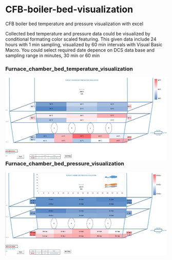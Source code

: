 # CFB-boiler-bed-visualization
CFB boiler bed temperature and pressure visualization with excel

Collected bed temperature and pressure data could be visualized by conditional formating color scaled featuring. This given data include 24 hours with 1 min sampling, visualized by 60 min intervals with Visual Basic Macro.
You could select required date depence on DCS data base and sampling range in minutes, 30 min or 60 min


### Furnace_chamber_bed_temperature_visualization <br/>



<a href="url"><img src="https://github.com/agurani/CFB-boiler-bed-visualization/blob/main/Visualization/Furnace_chamber_bed_temperature_visualization.JPG" align="left" height="259" width="640" ></a><br/>

<br/>
<br/>
<br/>
<br/>
<br/>
<br/>
<br/>
<br/>
<br/>
<br/>

### Furnace_chamber_bed_pressure_visualization <br/>



<p href="url"><img src="https://github.com/agurani/CFB-boiler-bed-visualization/blob/main/Visualization/Furnace_chamber_bed_pressure_visualization.JPG" align="left" height="259" width="640" > </p><br/>
  




